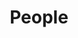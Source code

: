 ---
title: People
type: landing

sections:
  - block: people
    content:
      title: People
      # Choose which groups/teams of users to display.
      #   Edit `user_groups` in each user's profile to add them to one or more of these groups.
      user_groups:
        - Researchers
        - PhD Students
        - Administration
        - Honorary
        - Former Members
      # sort_by: Params.last_name
      sort_by: Weight
      # sort_ascending: true
    design:
      view: card
      show_interests: false
      show_role: true
      show_social: true
      css_class: universal-wrapper

  - block: markdown
    content:
      title: Former Heads of VC Lab
      text: |
        - [Roberto Scopigno](https://vcg.isti.cnr.it/~scopigno/) - *Research Director, currently director of ISTI*
        - [Claudio Montani](https://vcg.isti.cnr.it/~montani/) - *Research Director, Retired*
    design:
      css_class: universal-wrapper
        

  - block: markdown
    content:
      title: Former Members
      text: |
        - [Arslan Siddique](Arslan-Siddique/) - *Phd* (since 2024 Research Fellow at SantAnna School of Advanced Studies)
        - Francesca De Mitry - *Administration* (moved to a different department in 2024)
        - Thomas Alderighi - *Phd & Research Fellow* (since 2023 ANSYS)
        - Andrea Maggiordomo - *Phd* - (since 2023 NVIDIA)*
        - [Nico Pietroni](https://www.nicopietroni.com/)  *researcher*  (moved in 2017 to UNIVERSITY OF TECHNOLOGY SYDNEY)
        - Guido Ranzuglia *Research Fellow* (moved in 2017 UTS Rapido Sydney)
        - Andrea Baldacci - *Phd*
        - Luca Benedetti - *Phd*
        - Daniele Bernabei - *Phd*
        - Rita Borgo - *Phd*
        - Paolo Brivio - *Phd*
        - Giuseppe Croccia - *Research Fellow*
        - Marco Di Benedetto - *Phd, Research Fellow*
        - Daniele Duranti - *Phd*
        - Irene Filoscia - *Research Fellow*
        - Valeria Garro - *Research Fellow*
        - Gael Guennebaud - *Visiting*
        - Kai Hormann - *Visiting*
        - Frederic Larue - *Visiting*
        - Iason Manolas - *Phd*
        - Giorgio Marcias - *Phd*
        - Stefano Marras - *Phd*
        - Ricardo Marroquim - *Visiting*
        - Nicolas Mellado - *Visiting*
        - Cesar Mendoza - *Visiting*
        - Stefano Nuvoli - *Research Fellow*
        - Gregorio Palmas - *Phd*
        - Claudio Rocchini - *Research Fellow*
        - Manuele Sabbadin - *Phd*
        - Andrea Spinelli - *Research Fellow*
    design:
      css_class: universal-wrapper
---